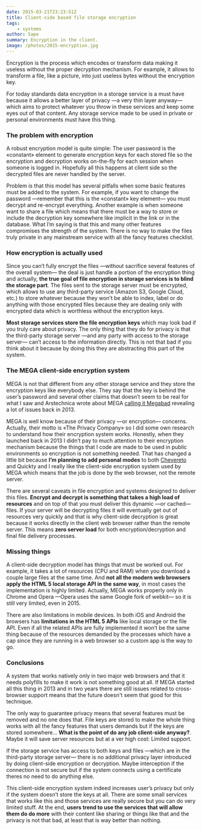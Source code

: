 ```yaml
---
date: 2015-03-21T23:23:51Z
title: Client-side based file storage encryption
tags:
    - systems
author: Sape
summary: Encryption in the client.
image: /photos/2015-encryption.jpg
---
```


Encryption is the process which encodes or transform data making it useless without the proper decryption mechanism. For example, it allows to transform a file, like a picture, into just useless bytes without the encryption key.

For today standards data encryption in a storage service is a must have because it allows a better layer of privacy —a very thin layer anyway— which aims to protect whatever you throw in these services and keep some eyes out of that content. Any storage service made to be used in private or personal environments must have this thing.

### The problem with encryption

A robust encryption model is quite simple: The user password is the «constant» element to generate encryption keys for each stored file so the encryption and decryption works on-the-fly for each session when someone is logged in. Hopefully all this happens at client side so the decrypted files are never handled by the server.

Problem is that this model has several pitfalls when some basic features must be added to the system. For example, if you want to change the password —remember that this is the «constant» key element— you must decrypt and re-encrypt everything. Another example is when someone want to share a file which means that there must be a way to store or include the decryption key somewhere like implicit in the link or in the database. What I’m saying is that this and many other features compromises the strength of the system. There is no way to make the files truly private in any mainstream service with all the fancy features checklist.

### How encryption is actually used

Since you can’t fully encrypt the files —without sacrifice several features of the overall system— the deal is just handle a portion of the encryption thing and actually, **the true goal of file encryption in storage services is to blind the storage part**. The files sent to the storage server must be encrypted, which allows to use any third-party service (Amazon S3, Google Cloud, etc.) to store whatever because they won’t be able to index, label or do anything with those encrypted files because they are dealing only with encrypted data which is worthless without the encryption keys.

**Most storage services store the file encryption keys** which may look bad if you truly care about privacy. The only thing that they do for privacy is that the third-party storage server —and any party with access to the storage server— can’t access to the information directly. This is not that bad if you think about it because by doing this they are abstracting this part of the system.

### The MEGA client-side encryption system

MEGA is not that different from any other storage service and they store the encryption keys like everybody else. They say that the key is behind the user’s password and several other claims that doesn’t seem to be real for what I saw and Arstechnica wrote about MEGA [calling it Megabad](https://arstechnica.com/business/2013/01/megabad-a-quick-look-at-the-state-of-megas-encryption/) revealing a lot of issues back in 2013.

MEGA is well know because of their privacy —or encryption— concerns. Actually, their motto is «The Privacy Company» so I did some own research to understand how their encryption system works. Honestly, when they launched back in 2013 I didn’t pay to much attention to their encryption mechanism because the things that I code are made to be used in public environments so encryption is not something needed. That has changed a little bit because **I’m planning to add personal modes** to both [Chevereto](https://chevereto.com) and Quickty and I really like the client-side encryption system used by MEGA which means that the job is done by the web browser, not the remote server.

There are several caveats in file encryption and systems designed to deliver this files. **Encrypt and decrypt is something that takes a high load of resources** and on top of that you must deliver this dynamic —or cached— files. If your server will be decrypting files it will eventually get out of resources very quickly and that is why client-side decryption is great because it works directly in the client web browser rather than the remote server. This means **zero server load** for both encryption/decryption and final file delivery processes.

### Missing things

A client-side decryption model has things that must be worked out. For example, it takes a lot of resources (CPU and RAM) when you download a couple large files at the same time. And **not all the modern web browsers apply the HTML 5 local storage API in the same way**, in most cases the implementation is highly limited. Actually, MEGA works properly only in Chrome and Opera —Opera uses the same Google fork of webkit— so it is still very limited, even in 2015.

There are also limitations in mobile devices. In both iOS and Android the browsers has **limitations in the HTML 5 APIs** like local storage or the file API. Even if all the related APIs are fully implemented it won’t be the same thing because of the resources demanded by the processes which have a cap since they are running in a web browser so a custom app is the way to go.

### Conclusions

A system that works natively only in two major web browsers and that it needs polyfills to make it work is not something good at all. If MEGA started all this thing in 2013 and in two years there are still issues related to cross-browser support means that the future doesn't seem that good for this technique.

The only way to guarantee privacy means that several features must be removed and no one does that. File keys are stored to make the whole thing works with all the fancy features that users demands but if the keys are stored somewhere... **What is the point of do any job client-side anyway?**. Maybe it will save server resources but at a ver high cost: Limited support.

If the storage service has access to both keys and files —which are in the third-party storage server— there is no additional privacy layer introduced by doing client-side encryption or decryption. Maybe interception if the connection is not secure but if the system connects using a certificate theres no need to do anything else.

This client-side encryption system indeed increases user’s privacy but only if the system doesn’t store the keys at all. There are some small services that works like this and those services are really secure but you can do very limited stuff. At the end, **users trend to use the services that will allow them do do more** with their content like sharing or things like that and the privacy is not that bad, at least that is way better than nothing.
